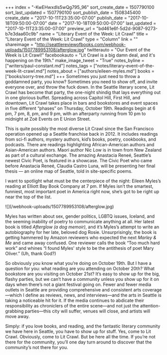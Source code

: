 +++
index = "-KwEHwxdIs5wQg795_96"
sort_create_date = 1507790100
sort_last_updated = 1507790100
sort_publish_date = 1508345400
create_date = "2017-10-11T23:35:00-07:00"
publish_date = "2017-10-18T09:50:00-07:00"
date = "2017-10-18T09:50:00-07:00"
last_updated = "2017-10-11T23:35:00-07:00"
preview_url = "bd461e6f-5d2d-9087-9273-b7e3daa60c9b"
name = "Literary Event of the Week: Lit Crawl"
title = "Literary Event of the Week: Lit Crawl"
type = "Column"
link = ""
shareimage = "http://seattlereviewofbooks.com/webhook-uploads/1507789953108/afterglow.jpg"
twitterauto = "Our Event of the Week is Lit Crawl!"
facebookauto = "Lit Crawl is a big damn deal, and it's happening on the 19th."
make_image_tweet = "True"
notes_byline = ["writers/paul-constant.md"]
notes_tags = ["notes/literary-event-of-the-week-lit-crawl.md"]
notes_about = ["authors/eileen-myles.md"]
books = ["books/sorry-tree.md"]
+++
Sometimes you just need to throw a goddamned party, you know? Sometimes you need to show off, and invite everyone over, and throw the fuck down. In the Seattle literary scene, Lit Crawl has become that party, the one-night shindig that lays everything out in one glorious buffet. Spreading across Capitol Hill, First Hill, and downtown, Lit Crawl takes place in bars and bookstores and event spaces in five different “phases” on Thursday, October 19th. Readings begin at 6 pm, 7 pm, 8, pm, and 9 pm, with an afterparty running from 10 pm to midnight at Zoë Events on E Union Street.

This is quite possibly the most diverse Lit Crawl since the San Francisco operation opened up a Seattle franchise back in 2012. It includes readings from sci-fi authors, mystery authors, kid’s books, poetry, cookbooks, and podcasts. There are readings highlighting African-American authors and Asian-American authors. Maori author Nic Low is in town from New Zealand as part of a cultural exchange. The amazing Anastacia Reneé, Seattle’s newest Civic Poet, is featured in a showcase. The Civic Poet who came before Anastacia Reneé, Claudia Castro Luna, will be presenting her final thesis — an online map of Seattle, told in site-specific poems.

I want to spotlight what must be the centerpiece of the night: Eileen Myles’s reading at Elliott Bay Book Company at 7 pm. If Myles isn’t the smartest, funniest, most important poet in America right now, she’s got to be right up near the top of the list. 

<p class="image-left">![](/webhook-uploads/1507789953108/afterglow.jpg)</p>

Myles has written about sex, gender politics, LGBTQ issues, Iceland, and the seeming inability of poetry to communicate anything at all. Her latest book is titled *Afterglow (a dog memoir)*, and it’s Myles’s attempt to write an autobiography for her late, beloved dog Rosie. Unsurprisingly, the book is getting hammered by Amazon reviewers who expected the next *Marley & Me* and came away confused. One reviewer calls the book “Too much hard work” and whines “I found Myles' style to be the antithesis of poet Mary Oliver.” (Uh, thank God?)  

So obviously you know what you’re doing on October 19th. But I have a question for you: what reading are you attending on October 20th? What bookstore are you visiting on October 21st? It’s easy to show up for the big, flashy parties, but we can’t have a community unless you show up for it on days when there’s not a giant festival going on. Fewer and fewer media outlets in Seattle are providing comprehensive and consistent arts coverage—which I define as reviews, news, and interviews—and the arts in Seattle is taking a noticeable hit for it. If the media continues to abdicate their responsibility as chroniclers of the entire scene—and not just the attention-grabbing parties—this city will suffer, venues will close, and artists will move away.

Simply: if you love books, and reading, and the fantastic literary community we have here in Seattle, you have to show up for stuff. Yes, come to Lit Crawl. Obviously, come to Lit Crawl. But be here all the time. If you’re not there for the community, you’ll one day turn around to discover that the community’s not there for you.
